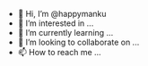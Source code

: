 - 👋 Hi, I’m @happymanku
- 👀 I’m interested in ...
- 🌱 I’m currently learning ...
- 💞️ I’m looking to collaborate on ...
- 📫 How to reach me ...

<!---
happymanku/happymanku is a ✨ special ✨ repository because its `README.md` (this file) appears on your GitHub profile.
You can click the Preview link to take a look at your changes.
--->
